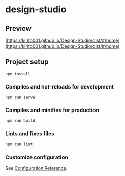 # design-studio

## Preview
[https://kirito001.github.io/Design-Studio/dist/#/home](https://kirito001.github.io/Design-Studio/dist/#/home)

## Project setup
```
npm install
```

### Compiles and hot-reloads for development
```
npm run serve
```

### Compiles and minifies for production
```
npm run build
```

### Lints and fixes files
```
npm run lint
```

### Customize configuration
See [Configuration Reference](https://cli.vuejs.org/config/).
